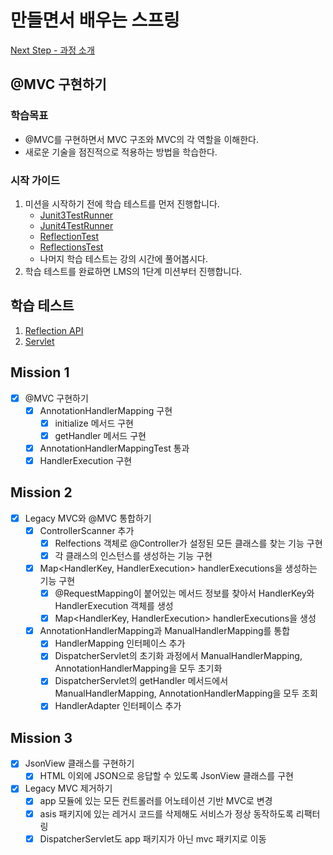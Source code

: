 # 만들면서 배우는 스프링

[Next Step - 과정 소개](https://edu.nextstep.camp/c/4YUvqn9V)

## @MVC 구현하기

### 학습목표

- @MVC를 구현하면서 MVC 구조와 MVC의 각 역할을 이해한다.
- 새로운 기술을 점진적으로 적용하는 방법을 학습한다.

### 시작 가이드

1. 미션을 시작하기 전에 학습 테스트를 먼저 진행합니다.
    - [Junit3TestRunner](study/src/test/java/reflection/Junit3TestRunner.java)
    - [Junit4TestRunner](study/src/test/java/reflection/Junit4TestRunner.java)
    - [ReflectionTest](study/src/test/java/reflection/ReflectionTest.java)
    - [ReflectionsTest](study/src/test/java/reflection/ReflectionsTest.java)
    - 나머지 학습 테스트는 강의 시간에 풀어봅시다.
2. 학습 테스트를 완료하면 LMS의 1단계 미션부터 진행합니다.

## 학습 테스트

1. [Reflection API](study/src/test/java/reflection)
2. [Servlet](study/src/test/java/servlet)

## Mission 1

- [X] @MVC 구현하기
    - [X] AnnotationHandlerMapping 구현
        - [X] initialize 메서드 구현
        - [X] getHandler 메서드 구현
    - [X] AnnotationHandlerMappingTest 통과
    - [X] HandlerExecution 구현

## Mission 2

- [X] Legacy MVC와 @MVC 통합하기
    - [x] ControllerScanner 추가
        - [x] Relfections 객체로 @Controller가 설정된 모든 클래스를 찾는 기능 구현
        - [x] 각 클래스의 인스턴스를 생성하는 기능 구현
    - [x] Map<HandlerKey, HandlerExecution> handlerExecutions을 생성하는 기능 구현
        - [x] @RequestMapping이 붙어있는 메서드 정보를 찾아서 HandlerKey와 HandlerExecution 객체를 생성
        - [x] Map<HandlerKey, HandlerExecution> handlerExecutions을 생성
    - [X] AnnotationHandlerMapping과 ManualHandlerMapping를 통합
        - [X] HandlerMapping 인터페이스 추가
        - [X] DispatcherServlet의 초기화 과정에서 ManualHandlerMapping, AnnotationHandlerMapping을 모두 초기화
        - [X] DispatcherServlet의 getHandler 메서드에서 ManualHandlerMapping, AnnotationHandlerMapping을 모두 조회
        - [X] HandlerAdapter 인터페이스 추가

## Mission 3

- [X] JsonView 클래스를 구현하기
    - [X] HTML 이외에 JSON으로 응답할 수 있도록 JsonView 클래스를 구현
- [X] Legacy MVC 제거하기
    - [X] app 모듈에 있는 모든 컨트롤러를 어노테이션 기반 MVC로 변경
    - [X] asis 패키지에 있는 레거시 코드를 삭제해도 서비스가 정상 동작하도록 리팩터링
    - [X] DispatcherServlet도 app 패키지가 아닌 mvc 패키지로 이동
